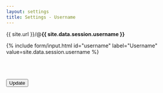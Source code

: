 ```yaml
---
layout: settings
title: Settings - Username
---
```


<div class="mdl-card__supporting-text">
<p>{{ site.url }}/@<strong>{{ site.data.session.username }}</strong></p>

<form></form>

<form>

{% include form/input.html id="username" label="Username" value=site.data.session.username %}

<br>
<br>
<br>

<!-- Accent-colored raised button with ripple -->
<button class="mdl-button mdl-js-button mdl-button--raised mdl-js-ripple-effect mdl-button--accent" type="submit">
    Update
</button>

</form>
</div>